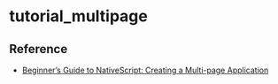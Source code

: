 # tutorial_multipage

## Reference
- [Beginner’s Guide to NativeScript: Creating a Multi-page Application  ](https://heartbeat.fritz.ai/beginners-guide-to-nativescript-creating-a-multi-page-application-52419408a6d1)